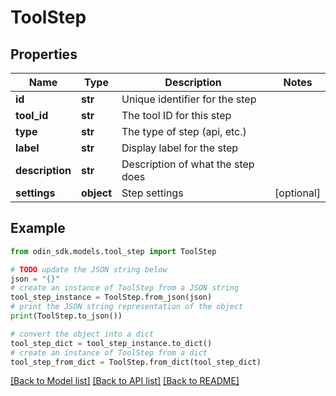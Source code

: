 # ToolStep


## Properties

Name | Type | Description | Notes
------------ | ------------- | ------------- | -------------
**id** | **str** | Unique identifier for the step | 
**tool_id** | **str** | The tool ID for this step | 
**type** | **str** | The type of step (api, etc.) | 
**label** | **str** | Display label for the step | 
**description** | **str** | Description of what the step does | 
**settings** | **object** | Step settings | [optional] 

## Example

```python
from odin_sdk.models.tool_step import ToolStep

# TODO update the JSON string below
json = "{}"
# create an instance of ToolStep from a JSON string
tool_step_instance = ToolStep.from_json(json)
# print the JSON string representation of the object
print(ToolStep.to_json())

# convert the object into a dict
tool_step_dict = tool_step_instance.to_dict()
# create an instance of ToolStep from a dict
tool_step_from_dict = ToolStep.from_dict(tool_step_dict)
```
[[Back to Model list]](../README.md#documentation-for-models) [[Back to API list]](../README.md#documentation-for-api-endpoints) [[Back to README]](../README.md)


